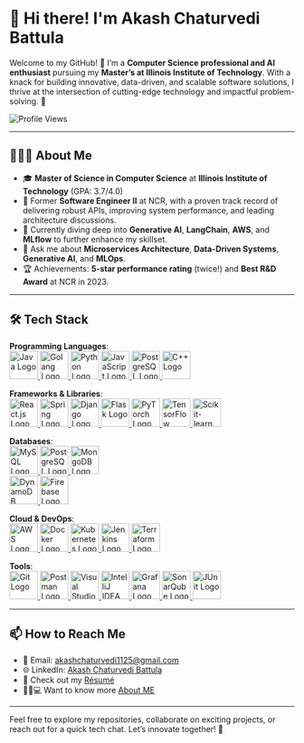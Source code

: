 # 👋 Hi there! I'm **Akash Chaturvedi Battula**

Welcome to my GitHub! 🚀 I’m a **Computer Science professional and AI enthusiast** pursuing my **Master’s at Illinois Institute of Technology**. With a knack for building innovative, data-driven, and scalable software solutions, I thrive at the intersection of cutting-edge technology and impactful problem-solving. 🌟

![Profile Views](https://komarev.com/ghpvc/?username=Akash-chatur)

---

## 👨🏻‍💻 About Me

- 🎓 **Master of Science in Computer Science** at **Illinois Institute of Technology** (GPA: 3.7/4.0)
- 🔭 Former **Software Engineer II** at NCR, with a proven track record of delivering robust APIs, improving system performance, and leading architecture discussions.
- 🌱 Currently diving deep into **Generative AI**, **LangChain**, **AWS**, and **MLflow** to further enhance my skillset.
- 💬 Ask me about **Microservices Architecture**, **Data-Driven Systems**, **Generative AI**, and **MLOps**.
- 🏆 Achievements: **5-star performance rating** (twice!) and **Best R&D Award** at NCR in 2023.

---

## 🛠 Tech Stack

**Programming Languages**:  
<a href="https://www.java.com" target="_blank">
    <img src="https://upload.wikimedia.org/wikipedia/en/3/30/Java_programming_language_logo.svg" alt="Java Logo" width="50" height="50">
</a>
<a href="https://go.dev" target="_blank">
    <img src="https://upload.wikimedia.org/wikipedia/commons/0/05/Go_Logo_Blue.svg" alt="Golang Logo" width="50" height="50">
</a>
<a href="https://www.python.org" target="_blank">
    <img src="https://upload.wikimedia.org/wikipedia/commons/c/c3/Python-logo-notext.svg" alt="Python Logo" width="50" height="50">
</a>
<a href="https://developer.mozilla.org/en-US/docs/Web/JavaScript" target="_blank">
    <img src="https://upload.wikimedia.org/wikipedia/commons/6/6a/JavaScript-logo.png" alt="JavaScript Logo" width="50" height="50">
</a>
<a href="https://www.postgresql.org/docs/" target="_blank">
    <img src="https://upload.wikimedia.org/wikipedia/commons/2/29/Postgresql_elephant.svg" alt="PostgreSQL Logo" width="50" height="50">
</a>
<a href="https://en.cppreference.com/w/" target="_blank">
    <img src="https://upload.wikimedia.org/wikipedia/commons/1/18/ISO_C%2B%2B_Logo.svg" alt="C++ Logo" width="50" height="50">
</a>


**Frameworks & Libraries**:  
<a href="https://reactjs.org/" target="_blank">
    <img src="https://upload.wikimedia.org/wikipedia/commons/a/a7/React-icon.svg" alt="React.js Logo" width="50" height="50">
</a>
<a href="https://spring.io/" target="_blank">
    <img src="https://upload.wikimedia.org/wikipedia/commons/4/44/Spring_Framework_Logo_2018.svg" alt="Spring Logo" width="50" height="50">
</a>
<a href="https://www.djangoproject.com/" target="_blank">
    <img src="https://upload.wikimedia.org/wikipedia/commons/7/75/Django_logo.svg" alt="Django Logo" width="50" height="50">
</a>
<a href="https://flask.palletsprojects.com/" target="_blank">
    <img src="https://upload.wikimedia.org/wikipedia/commons/3/3c/Flask_logo.svg" alt="Flask Logo" width="50" height="50">
</a>
<a href="https://pytorch.org/" target="_blank">
    <img src="https://upload.wikimedia.org/wikipedia/commons/1/10/PyTorch_logo_icon.svg" alt="PyTorch Logo" width="50" height="50">
</a>
<a href="https://www.tensorflow.org/" target="_blank">
    <img src="https://upload.wikimedia.org/wikipedia/commons/2/2d/Tensorflow_logo.svg" alt="TensorFlow Logo" width="50" height="50">
</a>
<a href="https://scikit-learn.org/" target="_blank">
    <img src="https://upload.wikimedia.org/wikipedia/commons/0/05/Scikit_learn_logo_small.svg" alt="Scikit-learn Logo" width="50" height="50">
</a>

**Databases**:  
<a href="https://www.mysql.com/" target="_blank">
    <img src="https://upload.wikimedia.org/wikipedia/en/d/dd/MySQL_logo.svg" alt="MySQL Logo" width="50" height="50">
</a>
<a href="https://www.postgresql.org/" target="_blank">
    <img src="https://upload.wikimedia.org/wikipedia/commons/2/29/Postgresql_elephant.svg" alt="PostgreSQL Logo" width="50" height="50">
</a>
<a href="https://www.mongodb.com/" target="_blank">
    <img src="https://upload.wikimedia.org/wikipedia/commons/9/93/MongoDB_Logo.svg" alt="MongoDB Logo" width="50" height="50">    
</a>
<a href="https://aws.amazon.com/dynamodb/" target="_blank">
    <img src="https://upload.wikimedia.org/wikipedia/commons/f/fd/DynamoDB.png" alt="DynamoDB Logo" width="50" height="50">
</a>
<a href="https://firebase.google.com/" target="_blank">
    <img src="https://upload.wikimedia.org/wikipedia/commons/3/37/Firebase_Logo.svg" alt="Firebase Logo" width="50" height="50">
</a>

**Cloud & DevOps**:  
<a href="https://aws.amazon.com/" target="_blank">
    <img src="https://upload.wikimedia.org/wikipedia/commons/9/93/Amazon_Web_Services_Logo.svg" alt="AWS Logo" width="50" height="50">
</a>
<a href="https://www.docker.com/" target="_blank">
    <img src="https://upload.wikimedia.org/wikipedia/commons/4/4e/Docker_%28container_engine%29_logo.svg" alt="Docker Logo" width="50" height="50">
</a>
<a href="https://kubernetes.io/" target="_blank">
    <img src="https://upload.wikimedia.org/wikipedia/commons/3/39/Kubernetes_logo_without_workmark.svg" alt="Kubernetes Logo" width="50" height="50">
</a>
<a href="https://www.jenkins.io/" target="_blank">
    <img src="https://upload.wikimedia.org/wikipedia/commons/e/e9/Jenkins_logo.svg" alt="Jenkins Logo" width="50" height="50">
</a>
<a href="https://www.terraform.io/" target="_blank">
    <img src="https://upload.wikimedia.org/wikipedia/commons/0/04/Terraform_Logo.svg" alt="Terraform Logo" width="50" height="50">
</a>

**Tools**:  
<a href="https://git-scm.com/" target="_blank">
    <img src="https://upload.wikimedia.org/wikipedia/commons/e/e0/Git-logo.svg" alt="Git Logo" width="50" height="50">
</a>
<a href="https://www.postman.com/" target="_blank">
    <img src="https://upload.wikimedia.org/wikipedia/commons/c/c2/Postman_%28software%29.png" alt="Postman Logo" width="50" height="50">
</a>
<a href="https://visualstudio.microsoft.com/" target="_blank">
    <img src="https://commons.wikimedia.org/wiki/File:Visual_Studio_Code_1.35_icon.svg" alt="Visual Studio Logo" width="50" height="50">
</a>
<a href="https://www.jetbrains.com/idea/" target="_blank">
    <img src="https://commons.wikimedia.org/wiki/File:JetBrains_IntelliJ_IDEA_Product_Icon.svg" alt="IntelliJ IDEA Logo" width="50" height="50">
</a>
<a href="https://grafana.com/" target="_blank">
    <img src="https://commons.wikimedia.org/wiki/File:Grafana_logo.svg" alt="Grafana Logo" width="50" height="50">
</a>
<a href="https://www.sonarsource.com/products/sonarqube/" target="_blank">
    <img src="https://commons.wikimedia.org/wiki/File:Sonarqube-48x200.png" alt="SonarQube Logo" width="50" height="50">
</a>
<a href="https://junit.org/junit5/" target="_blank">
    <img src="https://commons.wikimedia.org/wiki/File:JUnit_5_Banner.png" alt="JUnit Logo" width="50" height="50">
</a>

---

## 📫 How to Reach Me

- 📧 Email: [akashchaturvedi1125@gmail.com](mailto:akashchaturvedi1125@gmail.com)
- 🌐 LinkedIn: [Akash Chaturvedi Battula](https://www.linkedin.com/in/akash-chaturvedi-17983a169/)
- 📄 Check out my [Résumé](https://drive.google.com/file/d/16GTd0EEZFxSSJFr-wzGgwCfHiK6JLfwS/view?usp=sharing)
- 👨🏻💻 Want to know more [About ME](https://akashchaturvedibattula.web.app/)

---

Feel free to explore my repositories, collaborate on exciting projects, or reach out for a quick tech chat. Let’s innovate together! 🚀
